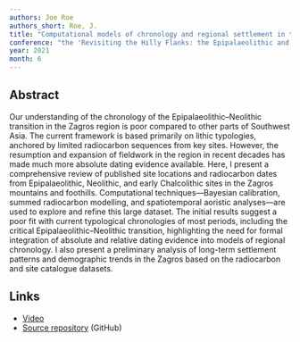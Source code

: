 ```yaml
---
authors: Joe Roe
authors_short: Roe, J.
title: "Computational models of chronology and regional settlement in the Epipalaeolithic–Neolithic Zagros (20000–6000 BP)"
conference: "the 'Revisiting the Hilly Flanks: the Epipalaeolithic and Neolithic periods in the eastern Fertile Crescent' conference, Copenhagen"
year: 2021
month: 6
---
```


## Abstract

Our understanding of the chronology of the Epipalaeolithic–Neolithic transition in the Zagros region is poor compared to other parts of Southwest Asia.
The current framework is based primarily on lithic typologies, anchored by limited radiocarbon sequences from key sites.
However, the resumption and expansion of fieldwork in the region in recent decades has made much more absolute dating evidence available.
Here, I present a comprehensive review of published site locations and radiocarbon dates from Epipalaeolithic, Neolithic, and early Chalcolithic sites in the Zagros mountains and foothills.
Computational techniques—Bayesian calibration, summed radiocarbon modelling, and spatiotemporal aoristic analyses—are used to explore and refine this large dataset.
The initial results suggest a poor fit with current typological chronologies of most periods, including the critical Epipalaeolithic–Neolithic transition, highlighting the need for formal integration of absolute and relative dating evidence into models of regional chronology.
I also present a preliminary analysis of long-term settlement patterns and demographic trends in the Zagros based on the radiocarbon and site catalogue datasets.

## Links

* [Video](https://youtu.be/iXvbuVr9mIc?t=3845)
* [Source repository](https://github.com/joeroe/ZagrosC14) (GitHub)
